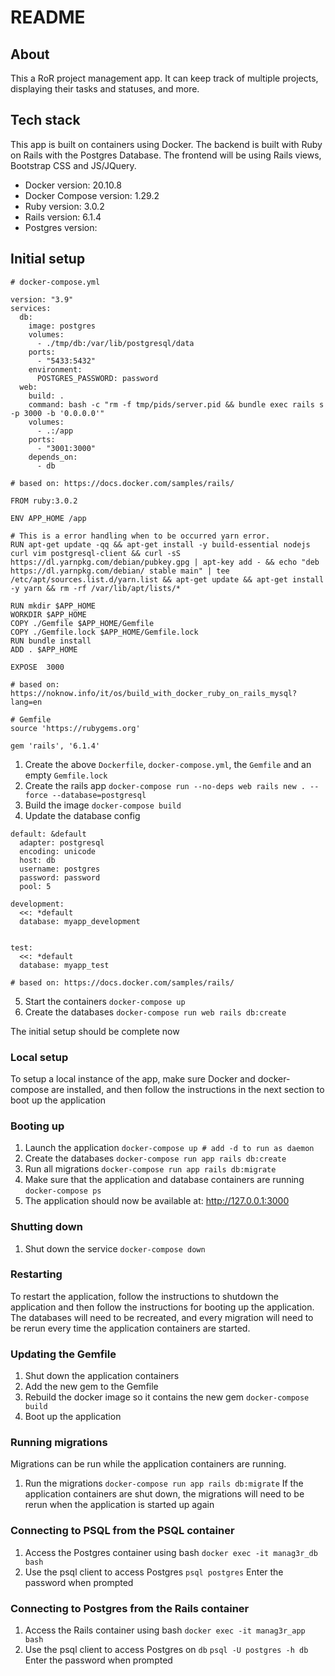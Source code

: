 # README

## About
This a RoR project management app. It can keep track of multiple projects, displaying their tasks and statuses, and more.

## Tech stack
This app is built on containers using Docker. The backend is built with Ruby on Rails with the Postgres Database. The frontend will be using Rails views, Bootstrap CSS and JS/JQuery.

* Docker version: 20.10.8
 * Docker Compose version: 1.29.2
 * Ruby version: 3.0.2
 * Rails version: 6.1.4
 * Postgres version: 

## Initial setup
```
# docker-compose.yml

version: "3.9"
services:
  db:
    image: postgres
    volumes:
      - ./tmp/db:/var/lib/postgresql/data
    ports:
      - "5433:5432"
    environment:
      POSTGRES_PASSWORD: password
  web:
    build: .
    command: bash -c "rm -f tmp/pids/server.pid && bundle exec rails s -p 3000 -b '0.0.0.0'"
    volumes:
      - .:/app
    ports:
      - "3001:3000"
    depends_on:
      - db

# based on: https://docs.docker.com/samples/rails/
```
```
FROM ruby:3.0.2

ENV APP_HOME /app

# This is a error handling when to be occurred yarn error.
RUN apt-get update -qq && apt-get install -y build-essential nodejs curl vim postgresql-client && curl -sS https://dl.yarnpkg.com/debian/pubkey.gpg | apt-key add - && echo "deb https://dl.yarnpkg.com/debian/ stable main" | tee /etc/apt/sources.list.d/yarn.list && apt-get update && apt-get install -y yarn && rm -rf /var/lib/apt/lists/*

RUN mkdir $APP_HOME
WORKDIR $APP_HOME
COPY ./Gemfile $APP_HOME/Gemfile
COPY ./Gemfile.lock $APP_HOME/Gemfile.lock
RUN bundle install
ADD . $APP_HOME

EXPOSE  3000

# based on: https://noknow.info/it/os/build_with_docker_ruby_on_rails_mysql?lang=en
```
```
# Gemfile
source 'https://rubygems.org'

gem 'rails', '6.1.4'
```
1. Create the above `Dockerfile`, `docker-compose.yml`, the `Gemfile` and an empty `Gemfile.lock` 
2. Create the rails app
`docker-compose run --no-deps web rails new . --force --database=postgresql`
3. Build the image
`docker-compose build`
4. Update the database config
```
default: &default
  adapter: postgresql
  encoding: unicode
  host: db
  username: postgres
  password: password
  pool: 5

development:
  <<: *default
  database: myapp_development


test:
  <<: *default
  database: myapp_test

# based on: https://docs.docker.com/samples/rails/
```
5. Start the containers
`docker-compose up`
6. Create the databases
`docker-compose run web rails db:create`

The initial setup should be complete now

### Local setup
To setup a local instance of the app, make sure Docker and docker-compose are installed, and then follow the instructions in the next section to boot up the application

### Booting up
1. Launch the application
   `docker-compose up # add -d to run as daemon`
2. Create the databases 
   `docker-compose run app rails db:create`
3. Run all migrations
   `docker-compose run app rails db:migrate`
4. Make sure that the application and database containers are running
   `docker-compose ps`
5. The application should now be available at: http://127.0.0.1:3000

### Shutting down
1. Shut down the service
   `docker-compose down`

### Restarting
To restart the application, follow the instructions to shutdown the application and then follow the instructions for booting up the application. The databases will need to be recreated, and every migration will need to be rerun every time the application containers are started.


### Updating the Gemfile
1. Shut down the application containers
2. Add the new gem to the Gemfile
3. Rebuild the docker image so it contains the new gem
   `docker-compose build`
4. Boot up the application


### Running migrations
Migrations can be run while the application containers are running. 
1. Run the migrations
   `docker-compose run app rails db:migrate`
If the application containers are shut down, the migrations will need to be rerun when the application is started up again


### Connecting to PSQL from the PSQL container
1. Access the Postgres container using bash
   `docker exec -it manag3r_db bash`
2. Use the psql client to access Postgres 
   `psql postgres`
Enter the password when prompted


### Connecting to Postgres from the Rails container
1. Access the Rails container using bash
   `docker exec -it manag3r_app bash`
2. Use the psql client to access Postgres on `db` 
   `psql -U postgres -h db `
Enter the password when prompted

